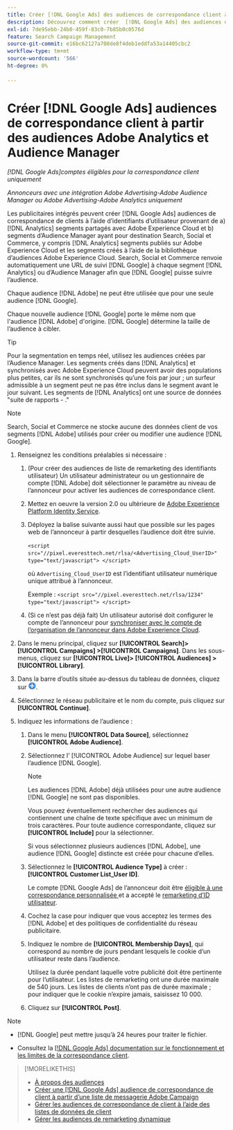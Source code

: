 ```yaml
---
title: Créer [!DNL Google Ads] des audiences de correspondance client à partir d'audiences  [!DNL Adobe]
description: Découvrez comment créer  [!DNL Google Ads] des audiences de correspondance client à partir de vos audiences Adobe Analytics et d’Audience Manager existantes.
exl-id: 7de95ebb-24b0-459f-83c0-7b85b0c0576d
feature: Search Campaign Management
source-git-commit: e16bc62127a708de8f4deb1eddfa53a14405cbc2
workflow-type: tm+mt
source-wordcount: '566'
ht-degree: 0%

---
```


# Créer [!DNL Google Ads] audiences de correspondance client à partir des audiences Adobe Analytics et Audience Manager

*[!DNL Google Ads]comptes éligibles pour la correspondance client uniquement*

*Annonceurs avec une intégration Adobe Advertising-Adobe Audience Manager ou Adobe Advertising-Adobe Analytics uniquement*

Les publicitaires intégrés peuvent créer [!DNL Google Ads] audiences de correspondance de clients à l’aide d’identifiants d’utilisateur provenant de a) [!DNL Analytics] segments partagés avec Adobe Experience Cloud et b) segments d’Audience Manager ayant pour destination Search, Social et Commerce, y compris [!DNL Analytics] segments publiés sur Adobe Experience Cloud et les segments créés à l’aide de la bibliothèque d’audiences Adobe Experience Cloud. Search, Social et Commerce renvoie automatiquement une URL de suivi [!DNL Google] à chaque segment [!DNL Analytics] ou d’Audience Manager afin que [!DNL Google] puisse suivre l’audience.

Chaque audience [!DNL Adobe] ne peut être utilisée que pour une seule audience [!DNL Google].

Chaque nouvelle audience [!DNL Google] porte le même nom que l&#39;audience [!DNL Adobe] d&#39;origine. [!DNL Google] détermine la taille de l’audience à cibler.

>[!TIP]
>
>Pour la segmentation en temps réel, utilisez les audiences créées par l’Audience Manager. Les segments créés dans [!DNL Analytics] et synchronisés avec Adobe Experience Cloud peuvent avoir des populations plus petites, car ils ne sont synchronisés qu’une fois par jour ; un surfeur admissible à un segment peut ne pas être inclus dans le segment avant le jour suivant. Les segments de [!DNL Analytics] ont une source de données &quot;suite de rapports - .&quot;

>[!NOTE]
>
>Search, Social et Commerce ne stocke aucune des données client de vos segments [!DNL Adobe] utilisés pour créer ou modifier une audience [!DNL Google].

1. Renseignez les conditions préalables si nécessaire :

   1. (Pour créer des audiences de liste de remarketing des identifiants utilisateur) Un utilisateur administrateur ou un gestionnaire de compte [!DNL Adobe] doit sélectionner le paramètre au niveau de l’annonceur pour activer les audiences de correspondance client.

   1. Mettez en oeuvre la version 2.0 ou ultérieure de [Adobe Experience Platform Identity Service](https://experienceleague.adobe.com/docs/id-service/using/home.html).

   1. Déployez la balise suivante aussi haut que possible sur les pages web de l’annonceur à partir desquelles l’audience doit être suivie.

      `<script src="//pixel.everesttech.net/rlsa/<Advertising_Cloud_UserID>" type="text/javascript"> </script>`

      où `Advertising_Cloud_UserID` est l’identifiant utilisateur numérique unique attribué à l’annonceur.

      Exemple : `<script src="//pixel.everesttech.net/rlsa/1234" type="text/javascript"> </script>`

   1. (Si ce n’est pas déjà fait) Un utilisateur autorisé doit configurer le compte de l’annonceur pour [synchroniser avec le compte de l’organisation de l’annonceur dans Adobe Experience Cloud](/help/search-social-commerce/admin/sync-adobe-audiences.md).

1. Dans le menu principal, cliquez sur **[!UICONTROL Search]> [!UICONTROL Campaigns] >[!UICONTROL Campaigns]**. Dans les sous-menus, cliquez sur **[!UICONTROL Live]> [!UICONTROL Audiences] >[!UICONTROL Library]**.

1. Dans la barre d’outils située au-dessus du tableau de données, cliquez sur ![Créer](/help/search-social-commerce/assets/add.png "Créer").

1. Sélectionnez le réseau publicitaire et le nom du compte, puis cliquez sur **[!UICONTROL Continue]**.

1. Indiquez les informations de l’audience :

   1. Dans le menu **[!UICONTROL Data Source]**, sélectionnez **[!UICONTROL Adobe Audience]**.

   1. Sélectionnez l’ [!UICONTROL Adobe Audience] sur lequel baser l’audience [!DNL Google].

      >[!NOTE]
      >
      >Les audiences [!DNL Adobe] déjà utilisées pour une autre audience [!DNL Google] ne sont pas disponibles.

      Vous pouvez éventuellement rechercher des audiences qui contiennent une chaîne de texte spécifique avec un minimum de trois caractères. Pour toute audience correspondante, cliquez sur **[!UICONTROL Include]** pour la sélectionner.

      Si vous sélectionnez plusieurs audiences [!DNL Adobe], une audience [!DNL Google] distincte est créée pour chacune d’elles.

   1. Sélectionnez le **[!UICONTROL Audience Type]** à créer : **[!UICONTROL Customer List_User ID]**.

      Le compte [!DNL Google Ads] de l’annonceur doit être [ éligible à une correspondance personnalisée ](https://support.google.com/adspolicy/answer/6299717) et a accepté le [remarketing d’ID utilisateur](https://support.google.com/google-ads/answer/9199250).

   1. Cochez la case pour indiquer que vous acceptez les termes des [!DNL Adobe] et des politiques de confidentialité du réseau publicitaire.

   1. Indiquez le nombre de **[!UICONTROL Membership Days]**, qui correspond au nombre de jours pendant lesquels le cookie d’un utilisateur reste dans l’audience.

      Utilisez la durée pendant laquelle votre publicité doit être pertinente pour l’utilisateur. Les listes de remarketing ont une durée maximale de 540 jours. Les listes de clients n’ont pas de durée maximale ; pour indiquer que le cookie n’expire jamais, saisissez 10 000.

   1. Cliquez sur **[!UICONTROL Post]**.

>[!NOTE]
>
>* [!DNL Google] peut mettre jusqu’à 24 heures pour traiter le fichier.
>
>* Consultez la [[!DNL Google Ads] documentation sur le fonctionnement et les limites de la correspondance client](https://support.google.com/displayvideo/answer/9539301).

>[!MORELIKETHIS]
>
>* [À propos des audiences](audience-about.md)
>* [Créer une  [!DNL Google Ads] audience de correspondance de client à partir d’une liste de messagerie Adobe Campaign](google-audience-from-campaign-email-list.md)
>* [Gérer les audiences de correspondance de client à l’aide des listes de données de client](audience-from-customer-data-list.md)
>* [Gérer les audiences de remarketing dynamique](audience-dynamic-remarketing-manage.md)
